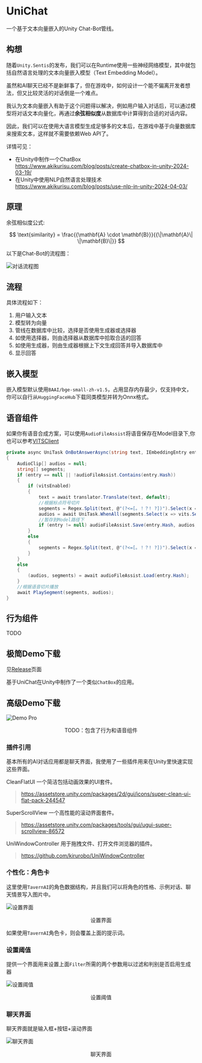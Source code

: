 # UniChat

一个基于文本向量嵌入的Unity Chat-Bot管线。

## 构想


随着`Unity.Sentis`的发布，我们可以在Runtime使用一些神经网络模型，其中就包括自然语言处理的文本向量嵌入模型（Text Embedding Model）。

虽然和AI聊天已经不是新鲜事了，但在游戏中，如何设计一个能不偏离开发者想法，但又比较灵活的对话倒是一个难点。

我认为文本向量嵌入有助于这个问题得以解决，例如用户输入对话后，可以通过模型将对话文本向量化，再通过<b>余弦相似度</b>从数据库中计算得到合适的对话内容。

因此，我们可以在使用大语言模型生成足够多的文本后，在游戏中基于向量数据库来搜索文本，这样就不需要依赖Web API了。

详情可见：
- 在Unity中制作一个ChatBox https://www.akikurisu.com/blog/posts/create-chatbox-in-unity-2024-03-19/
- 在Unity中使用NLP自然语言处理技术 https://www.akikurisu.com/blog/posts/use-nlp-in-unity-2024-04-03/

## 原理

余弦相似度公式: 

$$
\text{similarity} = \frac{{\mathbf{A} \cdot \mathbf{B}}}{{\|\mathbf{A}\| \|\mathbf{B}\|}}
$$


以下是Chat-Bot的流程图：

![对话流程图](Images/UniChat.png)

## 流程

具体流程如下：
1. 用户输入文本
2. 模型转为向量
3. 管线在数据库中比较，选择是否使用生成器或选择器
4. 如使用选择器，则由选择器从数据库中拾取合适的回答
5. 如使用生成器，则由生成器根据上下文生成回答并导入数据库中
6. 显示回答

## 嵌入模型

嵌入模型默认使用`BAAI/bge-small-zh-v1.5`，占用显存内存最少，仅支持中文，你可以自行从`HuggingFaceHub`下载同类模型并转为Onnx格式。

## 语音组件

如果你有语音合成方案，可以使用`AudioFileAssist`将语音保存在Model目录下,你也可以参考[VITSClient](./Runtime/Models/Audio/VITSClient.cs)

```C#
private async UniTask OnBotAnswerAsync(string text, IEmbeddingEntry entry)
{
    AudioClip[] audios = null;
    string[] segments;
    if (entry == null || !audioFileAssist.Contains(entry.Hash))
    {
        if (vitsEnabled)
        {
            text = await translator.Translate(text, default);
            //根据标点符号切片
            segments = Regex.Split(text, @"(?<=[。！？! ?])").Select(x => x.Trim()).Where(x => !string.IsNullOrEmpty(x)).ToArray();
            audios = await UniTask.WhenAll(segments.Select(x => vits.SendRequestAsync(x, 0, default)));
            //暂存到Model路径下
            if (entry != null) audioFileAssist.Save(entry.Hash, audios, segments);
        }
        else
        {
            segments = Regex.Split(text, @"(?<=[。！？! ?])").Select(x => x.Trim()).Where(x => !string.IsNullOrEmpty(x)).ToArray();
        }
    }
    else
    {
        (audios, segments) = await audioFileAssist.Load(entry.Hash);
    }
    //根据语音切片播放
    await PlaySegment(segments, audios);
}
```

## 行为组件

TODO

## 极简Demo下载

见[Release](https://github.com/AkiKurisu/UniChat/releases)页面


基于UniChat在Unity中制作了一个类似`ChatBox`的应用。

## 高级Demo下载

![Demo Pro](Images/demo-pro.png)

<center>TODO：包含了行为和语音组件</center>

### 插件引用
基本所有的AI对话应用都是聊天界面，我使用了一些插件用来在Unity里快速实现这些界面。

CleanFlatUI 一个简洁包括动画效果的UI套件。
>https://assetstore.unity.com/packages/2d/gui/icons/super-clean-ui-flat-pack-244547

SuperScrollView 一个高性能的滚动界面套件。
>https://assetstore.unity.com/packages/tools/gui/ugui-super-scrollview-86572

UniWindowController 用于拖拽文件、打开文件浏览器的插件。
>https://github.com/kirurobo/UniWindowController


### 个性化：角色卡

这里使用`TavernAI`的角色数据结构，并且我们可以将角色的性格、示例对话、聊天情景写入图片中。

![设置界面](Images/setting-view.png)
<center>设置界面</center>

如果使用`TavernAI`角色卡，则会覆盖上面的提示词。

### 设置阈值

提供一个界面用来设置上面`Filter`所需的两个参数用以过滤和判别是否启用生成器

![设置阈值](Images/threshold.png)
<center>设置阈值</center>

### 聊天界面

聊天界面就是输入框+按钮+滚动界面

![聊天界面](Images/chat-view.png)
<center>聊天界面</center>

